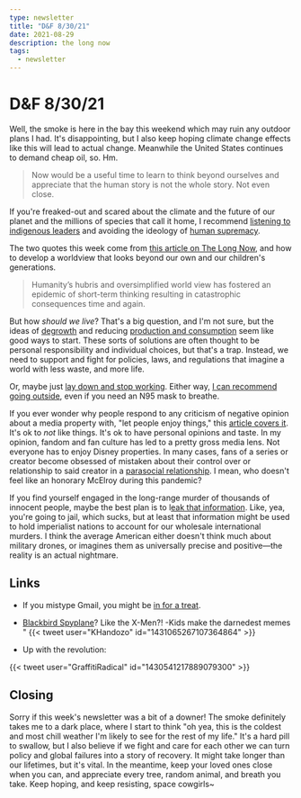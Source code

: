 ```yaml
---
type: newsletter
title: "D&F 8/30/21"
date: 2021-08-29
description: the long now
tags:
  - newsletter
---
```


# D&F 8/30/21

Well, the smoke is here in the bay this weekend which may ruin any outdoor plans I had. It's disappointing, but I also keep hoping climate change effects like this will lead to actual change. Meanwhile the United States continues to demand cheap oil, so. Hm.

> Now would be a useful time to learn to think beyond ourselves and appreciate that the human story is not the whole story. Not even close.

If you're freaked-out and scared about the climate and the future of our planet and the millions of species that call it home, I recommend [listening to indigenous leaders](https://www.culturalsurvival.org/news/whitewashed-hope-message-10-indigenous-leaders-and-organizations) and avoiding the ideology of [human supremacy](https://www.resilience.org/stories/2021-07-06/the-ideology-of-human-supremacy/). 

The two quotes this week come from [this article on The Long Now](https://www.takingti.me/articles/how-to-think-beyond-ourselves), and how to develop a worldview that looks beyond our own and our children's generations. 

> Humanity’s hubris and oversimplified world view has fostered an epidemic of short-term thinking resulting in catastrophic consequences time and again. 

But how _should we live_? That's a big question, and I'm not sure, but the ideas of [degrowth](https://www.lapsuslima.com/minimal-maintenance/) and reducing [production and consumption](https://orionmagazine.org/article/the-gospel-of-consumption/) seem like good ways to start. These sorts of solutions are often thought to be personal responsibility and individual choices, but that's a trap. Instead, we need to support and fight for policies, laws, and regulations that imagine a world with less waste, and more life.

Or, maybe just [lay down and stop working](https://www.nytimes.com/2021/08/22/opinion/lying-flat-work-rest.html). Either way, [I can recommend going outside](https://www.wired.com/story/a-field-guide-for-nature-resistant-nerds-microchips-climate-change/), even if you need an N95 mask to breathe.

If you ever wonder why people respond to any criticism of negative opinion about a media property with, "let people enjoy things," this [article covers it](https://thebaffler.com/kate-takes/dont-let-people-enjoy-things-wagner). It's ok to _not_ like things. It's ok to have personal opinions and taste. In my opinion, fandom and fan culture has led to a pretty gross media lens. Not everyone has to enjoy Disney properties. In many cases, fans of a series or creator become obsessed of mistaken about their control over or relationship to said creator in a [parasocial relationship](https://reallifemag.com/why-cant-we-be-friends/). I mean, who doesn't feel like an honorary McElroy during this pandemic?

If you find yourself engaged in the long-range murder of thousands of innocent people, maybe the best plan is to l[eak that information](https://nymag.com/intelligencer/article/daniel-hale-drone-wars.html). Like, yea, you're going to jail, which sucks, but at least that information might be used to hold imperialist nations to account for our wholesale international murders. I think the average American either doesn't think much about military drones, or imagines them as universally precise and positive—the reality is an actual nightmare.

## Links

- If you mistype Gmail, you might be [in for a treat](https://gail.com).
- [Blackbird Spyplane](https://www.vanityfair.com/style/2021/07/blackbird-spyplane-exclusive-jawns-coppers)? Like the X-Men?!
-Kids make the darnedest memes
"
{{< tweet user="KHandozo" id="1431065267107364864" >}}

- Up with the revolution:

{{< tweet user="GraffitiRadical" id="1430541217889079300" >}}

## Closing

Sorry if this week's newsletter was a bit of a downer! The smoke definitely takes me to a dark place, where I start to think "oh yea, this is the coldest and most chill weather I'm likely to see for the rest of my life." It's a hard pill to swallow, but I also believe if we fight and care for each other we can turn policy and global failures into a story of recovery. It might take longer than our lifetimes, but it's vital. In the meantime, keep your loved ones close when you can, and appreciate every tree, random animal, and breath you take. Keep hoping, and keep resisting, space cowgirls~